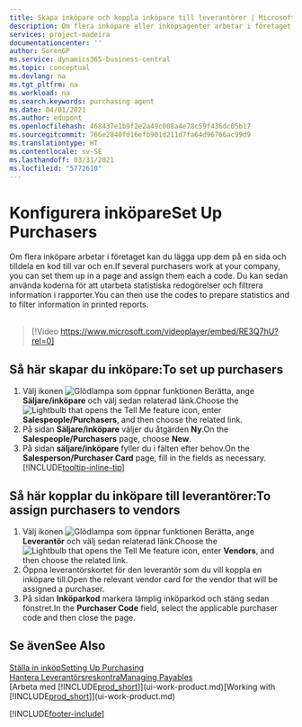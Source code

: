```yaml
---
title: Skapa inköpare och koppla inköpare till leverantörer | Microsoft Docs
description: Om flera inköpare eller inköpsagenter arbetar i företaget kan du sortera dem för statistiska analyser.
services: project-madeira
documentationcenter: ''
author: SorenGP
ms.service: dynamics365-business-central
ms.topic: conceptual
ms.devlang: na
ms.tgt_pltfrm: na
ms.workload: na
ms.search.keywords: purchasing agent
ms.date: 04/01/2021
ms.author: edupont
ms.openlocfilehash: 468437e1b9f2e2a49c008a4e78c59f436dc05b17
ms.sourcegitcommit: 766e2840fd16efb901d211d7fa64d96766ac99d9
ms.translationtype: HT
ms.contentlocale: sv-SE
ms.lasthandoff: 03/31/2021
ms.locfileid: "5772610"
---
```

# <a name="set-up-purchasers"></a><span data-ttu-id="f7317-103">Konfigurera inköpare</span><span class="sxs-lookup"><span data-stu-id="f7317-103">Set Up Purchasers</span></span>
<span data-ttu-id="f7317-104">Om flera inköpare arbetar i företaget kan du lägga upp dem på en sida och tilldela en kod till var och en.</span><span class="sxs-lookup"><span data-stu-id="f7317-104">If several purchasers work at your company, you can set them up in a page and assign them each a code.</span></span> <span data-ttu-id="f7317-105">Du kan sedan använda koderna för att utarbeta statistiska redogörelser och filtrera information i rapporter.</span><span class="sxs-lookup"><span data-stu-id="f7317-105">You can then use the codes to prepare statistics and to filter information in printed reports.</span></span><br><br>  

> [!Video https://www.microsoft.com/videoplayer/embed/RE3Q7hU?rel=0]

## <a name="to-set-up-purchasers"></a><span data-ttu-id="f7317-106">Så här skapar du inköpare:</span><span class="sxs-lookup"><span data-stu-id="f7317-106">To set up purchasers</span></span>
1. <span data-ttu-id="f7317-107">Välj ikonen ![Glödlampa som öppnar funktionen Berätta](media/ui-search/search_small.png "Berätta vad du vill göra"), ange **Säljare/inköpare** och välj sedan relaterad länk.</span><span class="sxs-lookup"><span data-stu-id="f7317-107">Choose the ![Lightbulb that opens the Tell Me feature](media/ui-search/search_small.png "Tell me what you want to do") icon, enter **Salespeople/Purchasers**, and then choose the related link.</span></span>
2. <span data-ttu-id="f7317-108">På sidan **Säljare/inköpare** väljer du åtgärden **Ny**.</span><span class="sxs-lookup"><span data-stu-id="f7317-108">On the **Salespeople/Purchasers** page, choose **New**.</span></span>
3. <span data-ttu-id="f7317-109">På sidan **säljare/inköpare** fyller du i fälten efter behov.</span><span class="sxs-lookup"><span data-stu-id="f7317-109">On the **Salesperson/Purchaser Card** page, fill in the fields as necessary.</span></span> [!INCLUDE[tooltip-inline-tip](includes/tooltip-inline-tip_md.md)]

## <a name="to-assign-purchasers-to-vendors"></a><span data-ttu-id="f7317-110">Så här kopplar du inköpare till leverantörer:</span><span class="sxs-lookup"><span data-stu-id="f7317-110">To assign purchasers to vendors</span></span>
1. <span data-ttu-id="f7317-111">Välj ikonen ![Glödlampa som öppnar funktionen Berätta](media/ui-search/search_small.png "Berätta vad du vill göra"), ange **Leverantör** och välj sedan relaterad länk.</span><span class="sxs-lookup"><span data-stu-id="f7317-111">Choose the ![Lightbulb that opens the Tell Me feature](media/ui-search/search_small.png "Tell me what you want to do") icon, enter **Vendors**, and then choose the related link.</span></span>
2. <span data-ttu-id="f7317-112">Öppna leverantörskortet för den leverantör som du vill koppla en inköpare till.</span><span class="sxs-lookup"><span data-stu-id="f7317-112">Open the relevant vendor card for the vendor that will be assigned a purchaser.</span></span>
3. <span data-ttu-id="f7317-113">På sidan **Inköparkod** markera lämplig inköparkod och stäng sedan fönstret.</span><span class="sxs-lookup"><span data-stu-id="f7317-113">In the **Purchaser Code** field, select the applicable purchaser code and then close the page.</span></span>

## <a name="see-also"></a><span data-ttu-id="f7317-114">Se även</span><span class="sxs-lookup"><span data-stu-id="f7317-114">See Also</span></span>
[<span data-ttu-id="f7317-115">Ställa in inköp</span><span class="sxs-lookup"><span data-stu-id="f7317-115">Setting Up Purchasing</span></span>](purchasing-setup-purchasing.md)  
[<span data-ttu-id="f7317-116">Hantera Leverantörsreskontra</span><span class="sxs-lookup"><span data-stu-id="f7317-116">Managing Payables</span></span>](payables-manage-payables.md)  
<span data-ttu-id="f7317-117">[Arbeta med [!INCLUDE[prod_short](includes/prod_short.md)]](ui-work-product.md)</span><span class="sxs-lookup"><span data-stu-id="f7317-117">[Working with [!INCLUDE[prod_short](includes/prod_short.md)]](ui-work-product.md)</span></span>


[!INCLUDE[footer-include](includes/footer-banner.md)]